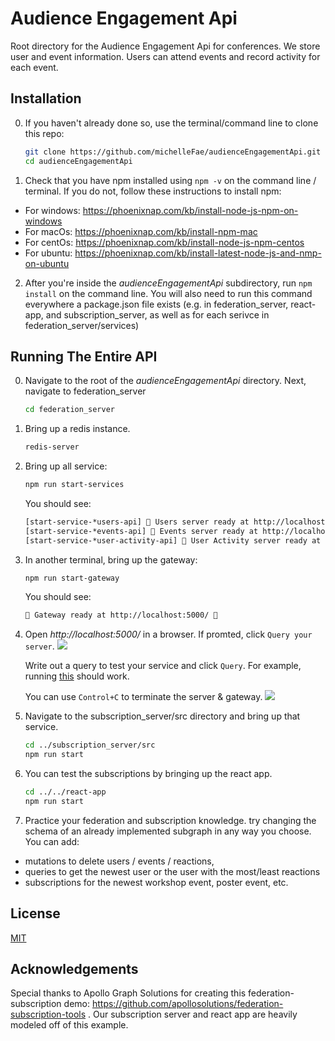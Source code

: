 # Audience Engagement Api

Root directory for the Audience Engagement Api for conferences. We store user and event information. Users can attend events and record activity for each event.


## Installation

0) If you haven't already done so, use the terminal/command line to clone this repo:
    ```bash
    git clone https://github.com/michelleFae/audienceEngagementApi.git
    cd audienceEngagementApi
    ```
    
1) Check that you have npm installed using `npm -v` on the command line / terminal. 
If you do not, follow these instructions to install npm:
- For windows: https://phoenixnap.com/kb/install-node-js-npm-on-windows
- For macOs: https://phoenixnap.com/kb/install-npm-mac
- For centOs: https://phoenixnap.com/kb/install-node-js-npm-centos
- For ubuntu: https://phoenixnap.com/kb/install-latest-node-js-and-nmp-on-ubuntu

2) After you're inside the _audienceEngagementApi_ subdirectory, run `npm install` on the command line. You will also need to run this command everywhere a package.json file exists (e.g. in federation_server, react-app, and subscription_server, as well as for each serivce in federation_server/services)


## Running The Entire API
0) Navigate to the root of the _audienceEngagementApi_ directory. Next, navigate to federation_server
    ```bash
    cd federation_server
    ```
0) Bring up a redis instance.
    ```bash
    redis-server
    ```
2) Bring up all service: 
    ```bash
    npm run start-services
    ```
    
    You should see:
    ```bash
    [start-service-*users-api] 🎀 Users server ready at http://localhost:5001/ 👩‍💻🧑‍💻
    [start-service-*events-api] 🎀 Events server ready at http://localhost:5002/ 🎫🎉
    [start-service-*user-activity-api] 🎀 User Activity server ready at http://localhost:5003/ ✔️⭐
    ```

3) In another terminal, bring up the gateway:
    ```bash
    npm run start-gateway
    ```
    You should see:
    ```bash
    🎀 Gateway ready at http://localhost:5000/ 🏁
    ```
    
4) Open _http://localhost:5000/_ in a browser. If promted, click `Query your server`. 
    ![](https://i.imgur.com/JOiWRsP.png)

    Write out a query to test your service and click `Query`. For example, running [this]() should work.
    
    You can use `Control+C` to terminate the server & gateway.
    ![](https://i.imgur.com/wplk28N.png)

5) Navigate to the subscription_server/src directory and bring up that service.
    ```bash
    cd ../subscription_server/src
    npm run start
    ```
6) You can test the subscriptions by bringing up the react app.
    ```bash
    cd ../../react-app
    npm run start
    ```
    
7) Practice your federation and subscription knowledge. try changing the schema of an already implemented subgraph in any way you choose. You can add:
- mutations to delete users / events / reactions, 
- queries to get the newest user or the user with the most/least reactions
- subscriptions for the newest workshop event, poster event, etc.

## License
[MIT](https://choosealicense.com/licenses/mit/)

## Acknowledgements
Special thanks to Apollo Graph Solutions for creating this federation-subscription demo: https://github.com/apollosolutions/federation-subscription-tools . Our subscription server and react app are heavily modeled off of this example.
